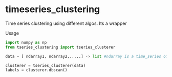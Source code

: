# timeseries_clustering
Time series clustering using different algos. Its a wrapper 

Usage 
```python
import numpy as np
from tseries_clustering import tseries_clusterer

data = [ ndarray1, ndarray2,.....] -> list #ndarray is a time_series of shape time_steps x features

clusterer = tseries_clusterer(data)
labels = clusterer.dbscan()
```

